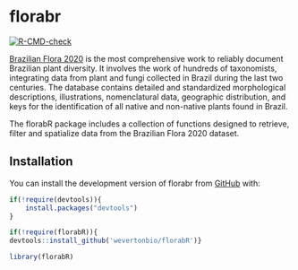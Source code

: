 
<!-- README.md is generated from README.Rmd. Please edit that file -->

# florabr

<!-- badges: start -->

[![R-CMD-check](https://github.com/wevertonbio/florabr/actions/workflows/R-CMD-check.yaml/badge.svg)](https://github.com/wevertonbio/florabr/actions/workflows/R-CMD-check.yaml)
<!-- badges: end -->

[Brazilian Flora
2020](http://floradobrasil.jbrj.gov.br/reflora/listaBrasil/PrincipalUC/PrincipalUC.do?lingua=en)
is the most comprehensive work to reliably document Brazilian plant
diversity. It involves the work of hundreds of taxonomists, integrating
data from plant and fungi collected in Brazil during the last two
centuries. The database contains detailed and standardized morphological
descriptions, illustrations, nomenclatural data, geographic
distribution, and keys for the identification of all native and
non-native plants found in Brazil.

The florabR package includes a collection of functions designed to
retrieve, filter and spatialize data from the Brazilian Flora 2020
dataset.

## Installation

You can install the development version of florabr from
[GitHub](https://github.com/) with:

``` r
if(!require(devtools)){
    install.packages("devtools")
}

if(!require(florabR)){
devtools::install_github('wevertonbio/florabR')}

library(florabR)
```
